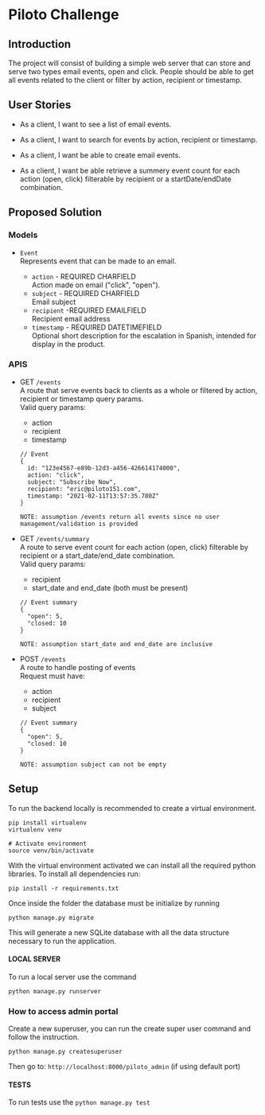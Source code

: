 # Piloto Challenge

## Introduction

The project will consist of building a simple web server that can store and serve two types email events, open and click. People should be able to get all events related to the client or filter by action, recipient or timestamp.

## User Stories

- As a client, I want to see a list of email events.

- As a client, I want to search for events by action, recipient or timestamp.

- As a client, I want be able to create email events.

- As a client, I want be able retrieve a summery event count for each action (open, click) filterable by recipient or a startDate/endDate combination.

## Proposed Solution

### Models

- `Event` <br />
  Represents event that can be made to an email.

  - `action` - REQUIRED CHARFIELD <br />
    Action made on email ("click", "open").
  - `subject` - REQUIRED CHARFIELD <br />
    Email subject
  - `recipient` -REQUIRED EMAILFIELD <br />
    Recipient email address
  - `timestamp` - REQUIRED DATETIMEFIELD <br />
    Optional short description for the escalation in Spanish, intended for display in the product.

### APIS

- GET `/events` <br />
  A route that serve events back to clients as a whole or filtered by action, recipient or timestamp query params. <br />
  Valid query params: <br />

  - action
  - recipient
  - timestamp <br />

  ```
  // Event
  {
    id: "123e4567-e89b-12d3-a456-426614174000",
    action: "click",
    subject: "Subscribe Now",
    recipient: "eric@piloto151.com",
    timestamp: "2021-02-11T13:57:35.780Z"
  }
  ```

  `NOTE: assumption /events return all events since no user management/validation is provided`

- GET `/events/summary` <br />
  A route to serve event count for each action (open, click) filterable by recipient or a start_date/end_date combination. <br />
  Valid query params: <br />

  - recipient
  - start_date and end_date (both must be present) <br />

  ```
  // Event summary
  {
    "open": 5,
    "closed: 10
  }
  ```

  `NOTE: assumption start_date and end_date are inclusive`

- POST `/events` <br />
  A route to handle posting of events <br />
  Request must have: <br />

  - action
  - recipient
  - subject <br />

  ```
  // Event summary
  {
    "open": 5,
    "closed: 10
  }
  ```

  `NOTE: assumption subject can not be empty`

## Setup

To run the backend locally is recommended to create a virtual environment.

```
pip install virtualenv
virtualenv venv

# Activate environment
source venv/bin/activate
```

With the virtual environment activated we can install all the required python libraries. To install all dependencies run:

```
pip install -r requirements.txt
```

Once inside the folder the database must be initialize by running

```
python manage.py migrate
```

This will generate a new SQLite database with all the data structure necessary to run the application.

#### LOCAL SERVER

To run a local server use the command

```
python manage.py runserver
```

### How to access admin portal

Create a new superuser, you can run the create super user command and follow the instruction.

```
python manage.py createsuperuser
```

Then go to: `http://localhost:8000/piloto_admin` (if using default port)

#### TESTS

To run tests use the `python manage.py test`
